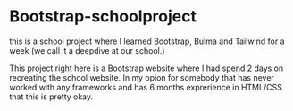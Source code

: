 # Bootstrap-schoolproject 
this is a school project where I learned Bootstrap, Bulma and Tailwind for a week (we call it a deepdive at our school.) 

This project right here is a Bootstrap website where I had spend 2 days on recreating the school website. In my opion for somebody that has never worked with any frameworks and has 6 months exprerience in HTML/CSS that this is pretty okay. 
